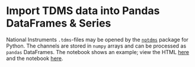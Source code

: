 # Import TDMS data into Pandas DataFrames & Series

National Instruments `.tdms`-files may be opened by the [`nptdms`](https://pypi.org/project/npTDMS/) package for Python. The channels are stored in `numpy` arrays and can be processed as `pandas` DataFrames. The notebook shows an example; view the HTML [here](http://htmlpreview.github.io/?https://github.com/ThBuchwald/PythonConfig/blob/master/TDMS_Integration/Import_TDMS.html) and the notebook [here](https://nbviewer.jupyter.org/github/ThBuchwald/PythonConfig/blob/master/TDMS_Integration/Import_TDMS.ipynb).
